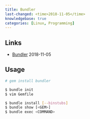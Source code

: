 ```yaml
---
title: Bundler
last-changed: <time>2018-11-05</time>
knowledgebase: true
categories: [Linux, Programming]
---
```

## Links

* [Bundler](http://bundler.io) <time>2018-11-05</time>

## Usage

``` sh
# gem install bundler
```

``` sh
$ bundle init
$ vim Gemfile
```

``` sh
$ bundle install [--binstubs]
$ bundle show [<GEM>]
$ bundle exec <COMMAND>
```
